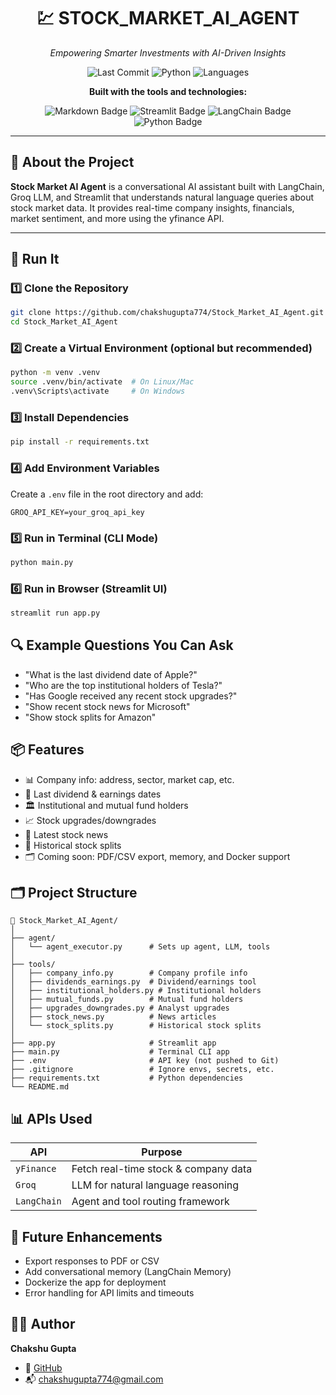 <p align="center">
  <h1 align="center">💹 STOCK_MARKET_AI_AGENT</h1>
  <p align="center"><em>Empowering Smarter Investments with AI-Driven Insights</em></p>
  <p align="center">
    <img src="https://img.shields.io/badge/last%20commit-today-brightgreen?style=flat-square" alt="Last Commit">
    <img src="https://img.shields.io/badge/python-100%25-blue?style=flat-square" alt="Python">
    <img src="https://img.shields.io/badge/languages-1-important?style=flat-square" alt="Languages">
  </p>
  <p align="center"><strong>Built with the tools and technologies:</strong></p>
  <p align="center">
    <img src="https://img.shields.io/badge/Markdown-000000?style=for-the-badge&logo=markdown&logoColor=white" alt="Markdown Badge"/>
    <img src="https://img.shields.io/badge/Streamlit-FF4B4B?style=for-the-badge&logo=streamlit&logoColor=white" alt="Streamlit Badge"/>
    <img src="https://img.shields.io/badge/LangChain-1a1a1a?style=for-the-badge&logoColor=white" alt="LangChain Badge"/>
    <img src="https://img.shields.io/badge/Python-3776AB?style=for-the-badge&logo=python&logoColor=white" alt="Python Badge"/>
  </p>
</p>

---

## 🧠 About the Project

**Stock Market AI Agent** is a conversational AI assistant built with LangChain, Groq LLM, and Streamlit that understands natural language queries about stock market data. It provides real-time company insights, financials, market sentiment, and more using the yfinance API.

---

## 🚀 Run It

### 1️⃣ Clone the Repository

```bash
git clone https://github.com/chakshugupta774/Stock_Market_AI_Agent.git
cd Stock_Market_AI_Agent
```

### 2️⃣ Create a Virtual Environment (optional but recommended)

```bash
python -m venv .venv
source .venv/bin/activate  # On Linux/Mac
.venv\Scripts\activate     # On Windows
```

### 3️⃣ Install Dependencies

```bash
pip install -r requirements.txt
```

### 4️⃣ Add Environment Variables

Create a `.env` file in the root directory and add:

```env
GROQ_API_KEY=your_groq_api_key
```

### 5️⃣ Run in Terminal (CLI Mode)

```bash
python main.py
```

### 6️⃣ Run in Browser (Streamlit UI)

```bash
streamlit run app.py
```

## 🔍 Example Questions You Can Ask

* "What is the last dividend date of Apple?"
* "Who are the top institutional holders of Tesla?"
* "Has Google received any recent stock upgrades?"
* "Show recent stock news for Microsoft"
* "Show stock splits for Amazon"

## 📦 Features

* 📊 Company info: address, sector, market cap, etc.
* 📆 Last dividend & earnings dates
* 🏛 Institutional and mutual fund holders
* 📈 Stock upgrades/downgrades
* 📰 Latest stock news
* 🧾 Historical stock splits
* 🗂 Coming soon: PDF/CSV export, memory, and Docker support

## 🗂 Project Structure

```
📁 Stock_Market_AI_Agent/
│
├── agent/
│   └── agent_executor.py      # Sets up agent, LLM, tools
│
├── tools/
│   ├── company_info.py        # Company profile info
│   ├── dividends_earnings.py  # Dividend/earnings tool
│   ├── institutional_holders.py # Institutional holders
│   ├── mutual_funds.py        # Mutual fund holders
│   ├── upgrades_downgrades.py # Analyst upgrades
│   ├── stock_news.py          # News articles
│   └── stock_splits.py        # Historical stock splits
│
├── app.py                     # Streamlit app
├── main.py                    # Terminal CLI app
├── .env                       # API key (not pushed to Git)
├── .gitignore                 # Ignore envs, secrets, etc.
├── requirements.txt           # Python dependencies
└── README.md
```

## 📊 APIs Used

| API | Purpose |
|-----|---------|
| `yFinance` | Fetch real-time stock & company data |
| `Groq` | LLM for natural language reasoning |
| `LangChain` | Agent and tool routing framework |

## 📌 Future Enhancements

* Export responses to PDF or CSV
* Add conversational memory (LangChain Memory)
* Dockerize the app for deployment
* Error handling for API limits and timeouts

## 👨‍💻 Author

**Chakshu Gupta**
- 🔗 [GitHub](https://github.com/chakshugupta774)
- 📬 chakshugupta774@gmail.com
